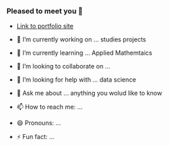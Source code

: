 ### Pleased to meet you 👋
- [Link to portfolio site](https://junemaths.github.io/My_Portfolio/)

- 🔭 I’m currently working on ... studies projects
- 🌱 I’m currently learning ... Applied Mathemtaics
- 👯 I’m looking to collaborate on ...
- 🤔 I’m looking for help with ... data science 
- 💬 Ask me about ... anything you wolud like to know
- 📫 How to reach me: ...
- 😄 Pronouns: ...
- ⚡ Fun fact: ...
